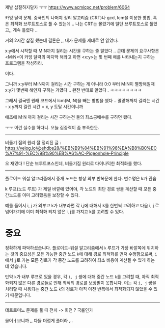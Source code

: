 제발 삽질하지말자 ㅜㅜ
https://www.acmicpc.net/problem/6064

카잉 달력 문제.
중국인의 나머지 정리 알고리즘 (CRT)나 gcd, lcm을 이용한 방법, 혹은 최적화 브루트포스로 풀 수 있는데 ..
나는 CRT는 몰랐기에 일단 브루트포스로 풀었고,, 계속 틀렸다 ..

거의 2시간 삽질 했는데 결론은 ,, 내가 문제를 제대로 안 읽었다.

x:y에서 시작할 때 M:N까지 걸리는 시간을 구하는 줄 알았다 ..
근데 문제의 요구사항은 <M:N>이 카잉 달력의 마지막 해라고 하면 <x:y>는 몇 번째 해를 나타내는지 구하는 프로그램을 작성하라. 

이다..

그니까 x:y부터 M:N까지 걸리는 시간 구하는 게 아니라 0:0 부터 M:N이 멸망해일때 x:y가 몇번째 해인지 구하는 거였다 .. 완전 반대로 알았다 . ㅋㅋㅋㅋㅋㅋㅋㅋ

그래서 결국엔 원래 코드에서 lcm(M, N)을 빼는 방법을 썼다 .. 멸망해까지 걸리는 시간 - x y까지 걸린 시간 = x, y 도달 시간이니까

애초에 M:N 까지 걸리는 시간 구하는건 둘의 최소공배수를 구하면 됐다.


ㅜㅜ 이런 실수를 하다니. 오늘 집중력이 좀 부족한듯.

- - -

비둘기 집의 원리 잘 정리된 글 : https://velog.io/@ehdbs28/%EB%B9%84%EB%91%98%EA%B8%B0%EC%A7%91-%EC%9B%90%EB%A6%AC-Pigeonhole-Principle

오 재밌다 !
단순 브루트포스인데, 비둘기집 원리로 다이나믹한 최적화를 했다.




- - -

플로이드 워셜 알고리즘에서 중개 노드는 항상 외부 반복문에 한다.
변수명은 k가 관습

k 루프(노드 루프) 가 제일 바깥에 있어야, 각 노드의 최단 경로 쌍을 계산할 때 모든 중간노드를 이미 고려했음을 보장할 수 있다.

예를 들어서 i, j 가 외부고 k가 내부라면 각 i,j에 대해서 k를 한번씩 고려하고 다음 i, j 로 넘어가기에 이미 최적화 되지 않은 i, j를 가지고 k를 고려할 수 있다.

# **중요** 

정확하게 파악하셨습니다. 플로이드-워셜 알고리즘에서 `k` 루프가 가장 바깥쪽에 위치하는 것의 중요성은 모든 가능한 중간 노드 `k`에 대해 경로 최적화를 먼저 수행함으로써, `i`에서 `j`로 가는 모든 경로가 각 중간 노드를 고려하여 최소 비용이 계산될 수 있게 하는 데 있습니다.

만약 `k`가 내부 루프로 있을 경우, 각 `i, j` 쌍에 대해 중간 노드 `k`를 고려할 때, 아직 최적화되지 않은 다른 경로들로 인해 최적의 경로를 보장받지 못합니다. 이는 각 `i, j` 쌍을 처리할 때 사용되는 중간 노드 `k`의 경로가 아직 이전 반복에서 최적화되지 않았을 수 있기 때문입니다.




- - -

테트로미노 문제를 풀 때
전치 -> 회전 ? 
국룰인가

물어ㅓ보니까 ,, 다들 더럽게 풀더라 ,..